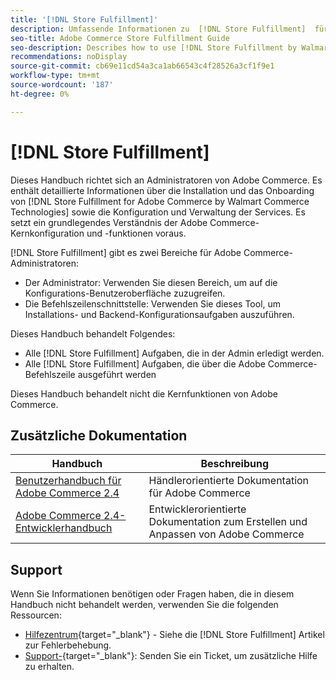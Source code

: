 ```yaml
---
title: '[!DNL Store Fulfillment]'
description: Umfassende Informationen zu  [!DNL Store Fulfillment]  für Adobe Commerce-Administratoren, einschließlich Installation und Onboarding.
seo-title: Adobe Commerce Store Fulfillment Guide
seo-description: Describes how to use [!DNL Store Fulfillment by Walmart Commerce Technologies] services with Adobe Commerce.
recommendations: noDisplay
source-git-commit: cb69e11cd54a3ca1ab66543c4f28526a3cf1f9e1
workflow-type: tm+mt
source-wordcount: '187'
ht-degree: 0%

---
```


# [!DNL Store Fulfillment]

Dieses Handbuch richtet sich an Administratoren von Adobe Commerce. Es enthält detaillierte Informationen über die Installation und das Onboarding von [!DNL Store Fulfillment for Adobe Commerce by Walmart Commerce Technologies] sowie die Konfiguration und Verwaltung der Services. Es setzt ein grundlegendes Verständnis der Adobe Commerce-Kernkonfiguration und -funktionen voraus.

[!DNL Store Fulfillment] gibt es zwei Bereiche für Adobe Commerce-Administratoren:

* Der Administrator: Verwenden Sie diesen Bereich, um auf die Konfigurations-Benutzeroberfläche zuzugreifen.
* Die Befehlszeilenschnittstelle: Verwenden Sie dieses Tool, um Installations- und Backend-Konfigurationsaufgaben auszuführen.

Dieses Handbuch behandelt Folgendes:

* Alle [!DNL Store Fulfillment] Aufgaben, die in der Admin erledigt werden.
* Alle [!DNL Store Fulfillment] Aufgaben, die über die Adobe Commerce-Befehlszeile ausgeführt werden

Dieses Handbuch behandelt nicht die Kernfunktionen von Adobe Commerce.

## Zusätzliche Dokumentation

| Handbuch | Beschreibung |
|-----------------------------------------------------------------------|----------------------------------------------------------------------------|
| [Benutzerhandbuch für Adobe Commerce 2.4](https://experienceleague.adobe.com/de/docs/commerce-admin/user-guides/home) | Händlerorientierte Dokumentation für Adobe Commerce |
| [Adobe Commerce 2.4-Entwicklerhandbuch](https://developer.adobe.com/commerce/docs/) | Entwicklerorientierte Dokumentation zum Erstellen und Anpassen von Adobe Commerce |

## Support

Wenn Sie Informationen benötigen oder Fragen haben, die in diesem Handbuch nicht behandelt werden, verwenden Sie die folgenden Ressourcen:

* [Hilfezentrum](https://experienceleague.adobe.com/docs/commerce-knowledge-base/kb/help-center-guide/magento-help-center-user-guide.html?lang=de#submit-ticket){target="_blank"} - Siehe die [!DNL Store Fulfillment] Artikel zur Fehlerbehebung.
* [Support-](https://experienceleague.adobe.com/docs/commerce-knowledge-base/kb/help-center-guide/magento-help-center-user-guide.html?lang=de#submit-ticket){target="_blank"}: Senden Sie ein Ticket, um zusätzliche Hilfe zu erhalten.
